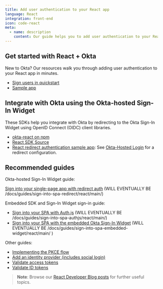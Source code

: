 ```yaml
---
title: Add user authentication to your React app
language: React
integration: front-end
icon: code-react
meta:
  - name: description
    content: Our guide helps you to add user authentication to your React app, integrate with react-router, and suggests related content.
---
```


## Get started with React + Okta

New to Okta? Our resources walk you through adding user authentication to your React app in minutes.

<ul class='language-ctas'>
	<li>
		<a href='#' class='Button--blueDarkOutline' data-proofer-ignore>
			<span>Sign users in quickstart</span>
		</a>
	</li>
	<li>
		<a href='https://github.com/okta/samples-js-react' class='Button--blueDarkOutline' data-proofer-ignore>
			<span>Sample app</span>
		</a>
	</li>
</ul>

## Integrate with Okta using the Okta-hosted Sign-In Widget

These SDKs help you integrate with Okta by redirecting to the Okta Sign-In Widget using OpenID Connect (OIDC) client libraries.

* [okta-react on npm](https://www.npmjs.com/package/@okta/okta-react)
* [React SDK Source](https://github.com/okta/okta-react)
* [React redirect authentication sample app](https://github.com/okta/samples-js-react): See [Okta-Hosted Login](https://github.com/okta/samples-js-react/tree/master/okta-hosted-login) for a redirect configuration.

## Recommended guides

Okta-hosted Sign-In Widget guide:

[Sign into your single-page app with redirect auth](#) (WILL EVENTUALLY BE /docs/guides/sign-into-spa-redirect/react/main/)

Embedded SDK and Sign-In Widget sign-in guide:

* [Sign into your SPA with Auth.js](#) (WILL EVENTUALLY BE /docs/guides/sign-into-spa-authjs/react/main/)
* [Sign into your SPA with the embedded Okta Sign-In Widget](#) (WILL EVENTUALLY BE /docs/guides/sign-into-spa-embedded-widget/react/main/ )

Other guides:

* [Implementing the PKCE flow](/docs/guides/implement-grant-type/authcodepkce/main/)
* [Add an identity provider (includes social login)](/docs/guides/identity-providers/)
* [Validate access tokens](/docs/guides/validate-access-tokens)
* [Validate ID tokens](/docs/guides/validate-id-tokens)

> **Note**: Browse our [React Developer Blog posts](/search/#q=react&f:@commonoktasource=[Developer%20blog]) for further useful topics.
